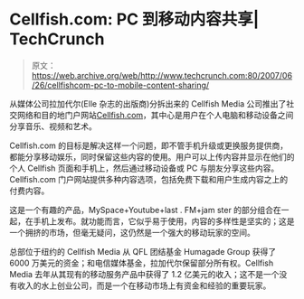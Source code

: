 # Cellfish.com: PC 到移动内容共享| TechCrunch

> 原文：<https://web.archive.org/web/http://www.techcrunch.com:80/2007/06/26/cellfishcom-pc-to-mobile-content-sharing/>

从媒体公司拉加代尔(Elle 杂志的出版商)分拆出来的 Cellfish Media 公司推出了社交网络和目的地门户网站[Cellfish.com](https://web.archive.org/web/20141231031938/http://cellfish.com/)，其中心是用户在个人电脑和移动设备之间分享音乐、视频和艺术。

Cellfish.com 的目标是解决这样一个问题，即不管手机升级或更换服务提供商，都能分享移动娱乐，同时保留这些内容的使用。用户可以上传内容并显示在他们的个人 Cellfish 页面和手机上，然后通过移动设备或 PC 与朋友分享这些内容。Cellfish.com 门户网站提供多种内容选项，包括免费下载和用户生成内容之上的付费内容。

这是一个有趣的产品，MySpace+Youtube+last . FM+jam ster 的部分组合在一起，在手机上发布。就功能而言，它似乎易于使用，内容的多样性是坚实的；这是一个拥挤的市场，但毫无疑问，这仍然是一个强大的移动玩家的空间。

总部位于纽约的 Cellfish Media 从 QFL 团结基金 Humagade Group 获得了 6000 万美元的资金；和电信媒体基金，拉加代尔保留部分所有权。Cellfish Media 去年从其现有的移动服务产品中获得了 1.2 亿美元的收入；这不是一个没有收入的水上创业公司，而是一个在移动市场上有资金和经验的重要玩家。